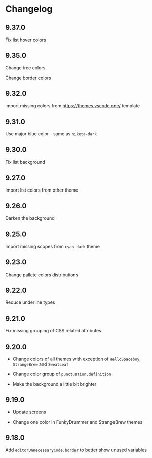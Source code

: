 # Changelog

## 9.37.0

Fix list hover colors

## 9.35.0

Change tree colors

Change border colors

## 9.32.0

import missing colors from https://themes.vscode.one/ template

## 9.31.0

Use major blue color - same as `niketa-dark`

## 9.30.0

Fix list background

## 9.27.0

Import list colors from other theme

## 9.26.0

Darken the background

## 9.25.0

Import missing scopes from `cyan dark` theme

## 9.23.0

Change pallete colors distributions

## 9.22.0

Reduce underline types

## 9.21.0

Fix missing grouping of CSS related attributes.

## 9.20.0

- Change colors of all themes with exception of `HelloSpaceboy`, `StrangeBrew` and `SweatLeaf`

- Change color group of `punctuation.definition`

- Make the background a little bit brighter

## 9.19.0

- Update screens

- Change one color in FunkyDrummer and  StrangeBrew themes

## 9.18.0

Add `editorUnnecessaryCode.border` to better show unused variables
